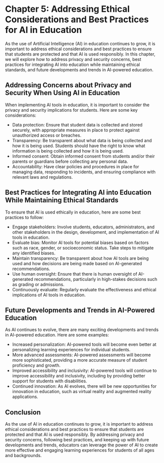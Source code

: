 Chapter 5: Addressing Ethical Considerations and Best Practices for AI in Education
===================================================================================

As the use of Artificial Intelligence (AI) in education continues to grow, it is important to address ethical considerations and best practices to ensure that students are protected and that AI is used responsibly. In this chapter, we will explore how to address privacy and security concerns, best practices for integrating AI into education while maintaining ethical standards, and future developments and trends in AI-powered education.

Addressing Concerns about Privacy and Security When Using AI in Education
-------------------------------------------------------------------------

When implementing AI tools in education, it is important to consider the privacy and security implications for students. Here are some key considerations:

* Data protection: Ensure that student data is collected and stored securely, with appropriate measures in place to protect against unauthorized access or breaches.
* Transparency: Be transparent about what data is being collected and how it is being used. Students should have the right to know what information is being collected and how it is being used.
* Informed consent: Obtain informed consent from students and/or their parents or guardians before collecting any personal data.
* Accountability: Have clear policies and procedures in place for managing data, responding to incidents, and ensuring compliance with relevant laws and regulations.

Best Practices for Integrating AI into Education While Maintaining Ethical Standards
------------------------------------------------------------------------------------

To ensure that AI is used ethically in education, here are some best practices to follow:

* Engage stakeholders: Involve students, educators, administrators, and other stakeholders in the design, development, and implementation of AI tools in education.
* Evaluate bias: Monitor AI tools for potential biases based on factors such as race, gender, or socioeconomic status. Take steps to mitigate any identified biases.
* Maintain transparency: Be transparent about how AI tools are being used and how decisions are being made based on AI-generated recommendations.
* Use human oversight: Ensure that there is human oversight of AI-generated recommendations, particularly in high-stakes decisions such as grading or admissions.
* Continuously evaluate: Regularly evaluate the effectiveness and ethical implications of AI tools in education.

Future Developments and Trends in AI-Powered Education
------------------------------------------------------

As AI continues to evolve, there are many exciting developments and trends in AI-powered education. Here are some examples:

* Increased personalization: AI-powered tools will become even better at personalizing learning experiences for individual students.
* More advanced assessments: AI-powered assessments will become more sophisticated, providing a more accurate measure of student proficiency and growth.
* Improved accessibility and inclusivity: AI-powered tools will continue to improve accessibility and inclusivity, including by providing better support for students with disabilities.
* Continued innovation: As AI evolves, there will be new opportunities for innovation in education, such as virtual reality and augmented reality applications.

Conclusion
----------

As the use of AI in education continues to grow, it is important to address ethical considerations and best practices to ensure that students are protected and that AI is used responsibly. By addressing privacy and security concerns, following best practices, and keeping up with future developments and trends, educators can leverage the power of AI to create more effective and engaging learning experiences for students of all ages and backgrounds.
